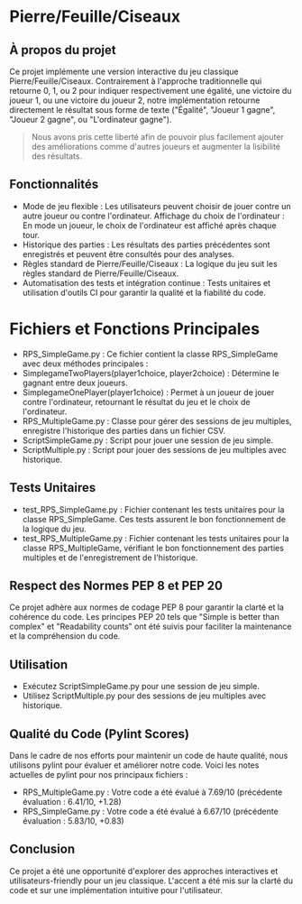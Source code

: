 # Pierre/Feuille/Ciseaux
## À propos du projet
Ce projet implémente une version interactive du jeu classique Pierre/Feuille/Ciseaux. Contrairement à l'approche traditionnelle qui retourne 0, 1, ou 2 pour indiquer respectivement une égalité, une victoire du joueur 1, ou une victoire du joueur 2, notre implémentation retourne directement le résultat sous forme de texte ("Égalité", "Joueur 1 gagne", "Joueur 2 gagne", ou "L'ordinateur gagne").

> Nous avons pris cette liberté afin de pouvoir plus facilement ajouter des améliorations comme d'autres joueurs et augmenter la lisibilité des résultats.

## Fonctionnalités
- Mode de jeu flexible : Les utilisateurs peuvent choisir de jouer contre un autre joueur ou contre l'ordinateur.
Affichage du choix de l'ordinateur : En mode un joueur, le choix de l'ordinateur est affiché après chaque tour.
- Historique des parties : Les résultats des parties précédentes sont enregistrés et peuvent être consultés pour des analyses.
- Règles standard de Pierre/Feuille/Ciseaux : La logique du jeu suit les règles standard de Pierre/Feuille/Ciseaux.
- Automatisation des tests et intégration continue : Tests unitaires et utilisation d'outils CI pour garantir la qualité et la fiabilité du code.

# Fichiers et Fonctions Principales

- RPS_SimpleGame.py : Ce fichier contient la classe RPS_SimpleGame avec deux méthodes principales :
- SimplegameTwoPlayers(player1choice, player2choice) : Détermine le gagnant entre deux joueurs.
- SimplegameOnePlayer(player1choice) : Permet à un joueur de jouer contre l'ordinateur, retournant le résultat du jeu et le choix de l'ordinateur.
- RPS_MultipleGame.py : Classe pour gérer des sessions de jeu multiples, enregistre l'historique des parties dans un fichier CSV.
- ScriptSimpleGame.py : Script pour jouer une session de jeu simple.
- ScriptMultiple.py : Script pour jouer des sessions de jeu multiples avec historique.

## Tests Unitaires
- test_RPS_SimpleGame.py : Fichier contenant les tests unitaires pour la classe RPS_SimpleGame. Ces tests assurent le bon fonctionnement de la logique du jeu.
- test_RPS_MultipleGame.py : Fichier contenant les tests unitaires pour la classe RPS_MultipleGame, vérifiant le bon fonctionnement des parties multiples et de l'enregistrement de l'historique.

## Respect des Normes PEP 8 et PEP 20
Ce projet adhère aux normes de codage PEP 8 pour garantir la clarté et la cohérence du code. Les principes PEP 20 tels que "Simple is better than complex" et "Readability counts" ont été suivis pour faciliter la maintenance et la compréhension du code.

## Utilisation
- Exécutez ScriptSimpleGame.py pour une session de jeu simple.
- Utilisez ScriptMultiple.py pour des sessions de jeu multiples avec historique.

## Qualité du Code (Pylint Scores)
Dans le cadre de nos efforts pour maintenir un code de haute qualité, nous utilisons pylint pour évaluer et améliorer notre code. Voici les notes actuelles de pylint pour nos principaux fichiers :

- RPS_MultipleGame.py : Votre code a été évalué à 7.69/10 (précédente évaluation : 6.41/10, +1.28)
- RPS_SimpleGame.py : Votre code a été évalué à 6.67/10 (précédente évaluation : 5.83/10, +0.83)

## Conclusion
Ce projet a été une opportunité d'explorer des approches interactives et utilisateurs-friendly pour un jeu classique. L'accent a été mis sur la clarté du code et sur une implémentation intuitive pour l'utilisateur.

